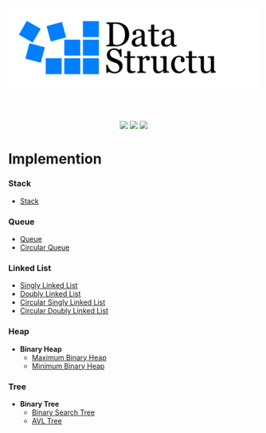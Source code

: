 <br><br>

<div align="center">
    <img src="/.resources/thumbnail.svg"/>
</div>

<br><br>

<p align="center">
    <img src="https://img.shields.io/badge/CMake-064F8C.svg?&style=for-the-badge&logo=CMake&logoColor=white"/>
    <img src="https://img.shields.io/badge/C++-3178C6.svg?&style=for-the-badge&logo=Cplusplus&logoColor=white"/>
    <img src="https://img.shields.io/badge/Git-F05032.svg?&style=for-the-badge&logo=Git&logoColor=white"/>
</p>

# Implemention

### Stack

- [Stack](./source/stack.cpp)

### Queue

- [Queue](./source/queue/linked_queue.cpp)
- [Circular Queue](./source/queue/circular_queue.cpp)

### Linked List

- [Singly Linked List](./source/linked_list/singly_linked_list.cpp)
- [Doubly Linked List](./source/linked_list/doubly_linked_list.cpp)
- [Circular Singly Linked List](./source/linked_list/circular_singly_linked_list.cpp)
- [Circular Doubly Linked List](./source/linked_list/circular_doubly_linked_list.cpp)

### Heap

- **Binary Heap**
  - [Maximum Binary Heap](./source/heap/maximum_binary_heap.cpp)
  - [Minimum Binary Heap](./source/heap/minimum_binary_heap.cpp)

### Tree

- **Binary Tree**
  - [Binary Search Tree](./source/tree/binary_search_tree.cpp)
  - [AVL Tree](./source/tree/avl_tree.cpp)

